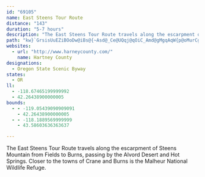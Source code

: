 ```yaml
---
id: "69105"
name: East Steens Tour Route
distance: "143"
duration: "5-7 hours"
description: "The East Steens Tour Route travels along the escarpment of Steens Mountain from Fields to Burns, passing by the Alvord Desert and Hot Springs. Closer to the towns of Crane and Burns is the Malheur National Wildlife Refuge."
path: "kw}`GrsisUuEZiBOoDw@iBs@{~Asd@_Ce@UQqj@qOiC_Amd@gMgqAqW{p@oMurCgd@_rCwc@{KwA_fA{JcVoBiMsAiBYsBk@uB_A}B{Aam@qi@aGuFcEaCmD}@mHMizBIgHIcFk@ygAuWmE_BsA}@_AiAw@uAsAwD_DoLYyAeBiDy@eAqAkAoPgHi[aMgE_AuLyA{`A}JwJ]yJGgLL_BGgDs@ugAyg@{DaC{@_C_@yAOkC?uKFqV?k{@Lsx@I}NUgDyf@kcDoJel@gD}RYgAeAwBoBuBsB_AgAKuAAmG`AwFJ_OsA{OUcEOsLwBirCij@kHsAuDc@qBAiFd@mF~AeElByj@|ZyAf@}Bd@_BLmDDeAMkFoAi`@cL}_@oF{LsC}e@{LqGmBoBeAum@eb@gM{Hq|Ac}@_D_BaFgB}Dm@cDKom@e@s~@GoAIaDg@oB}@cBiAu@s@mDwEeOyTmEgE{KsGmlAqy@ya@gXkGgEiZkU}BwAgz@sc@mDyAsYyHsv@wRgBs@aAs@}DyEiBuDaV_aAgJq^o@qBmAmCo@_AcBgAoB_@oOK{~DJ_hBR{[GwEe@kJkCgL{Dgd@sPoTwHyAq@ubAe^aKgAiTqAeOmAyk@gDiHk@wEs@usE}yA{iAi_@cJaD{HoEwDwCsnAscAuIaHeDsBaJwEuj@kVkcAac@sj@iViR_I{MiGklAqg@uQoIcDyBgCsBuCuCqEyFaLmRyMwU}FiI{HeIc\\m[mFsFaBgCo@kAo@aBcg@i|AeBkDy@iAcKyKg|@e~@oW}XmEgE_u@{v@iBaBcCmB{BqA}bGuxC{eBeoAcCoBgi@mf@{EcEs{@{m@_DiCce@{l@cBsCwDmH_BsEiAkEYoBiB{T}@sFU_A_e@ufAcDgHsN}\\}{@sqBqHkLyVm\\_ReUoAsAsSiP_Od\\aBrC{BpCmDbCsB~@gBj@{B^uGLwEk@eC_AcTuKu@o@qFgHcFmD}B_C{KcOwDiDeBaAmF{BcAWsCKy@PmAr@oA~Ao@`Ai@dCe@jDcAbGs@~CeAtDoNb[mGtJs@|Bo@nCc@`F_@|By@lBiAdByAr@}JlCgBrAiArBoBrEs@xCOhEBrBz@`JH~AHbDElA]xBiBhHck@bbBmVnt@cDbHmB~CiCzCwGvEeGzBuDl@iLnAoEt@kDdA_DzBiClCkHrJiCrCyCpCwDbCeNxHaFrEuBrCsC`FkH|QwC~HcCrH_BbGoM~i@iClIiXjq@iB|CiA`AgBdAoC^qBKeASep@wV{GyB{@KiD?}Bb@sAl@yA`AmD~D_UhZib@hl@edAnvAcE`G{DtG}DvIsEbNaLnj@iQh~@_CtJanCtoKaB`HuDlRmV|rAkd@|fCmCnNyAvIuItd@w_@~uB}ErTsB`IqsAvhEeVbw@eBhGsg@z_BgFpOyBdFwJnSyAlCmgAdzBg_AjkBwTld@_DjGgB`C_CrCaHxEiEzAwEbAML{PJcqDCaKJmIl@_]xEcHl@gCJqyCGo`@KqLRwDVuk@zGimBhUsFTmv@D{jCG}ZJmCd@gCn@yBjAiClBwIhLmb@jl@iVj\\a\\ld@iCfEqBzE_A|CyAhH_AlIS`HDt`NGdYs@zu@d@vx@Erb@o@lqBEvy@Dh_EE`MSrDy@hHiAbFyBzGaCzEyW~b@{n@rcAiDdFcErEwb@ra@si@tg@yE`F{nArmBoeBhlC{xA`yBsxAj_CizAp{BswAvoB_{Ax|ByzAjqBmB`Dw@lCQdA]xDQd`AYbn@a@vtI"
websites:
  - url: "http://www.harneycounty.com/"
    name: Hartney County
designations:
  - Oregon State Scenic Byway
states:
  - OR
ll:
  - -118.67465199999992
  - 42.26438900000005
bounds:
  - - -119.05439090909091
    - 42.26438900000005
  - - -118.1889569999999
    - 43.58603636363637

---
```


The East Steens Tour Route travels along the escarpment of Steens Mountain from Fields to Burns, passing by the Alvord Desert and Hot Springs. Closer to the towns of Crane and Burns is the Malheur National Wildlife Refuge.
